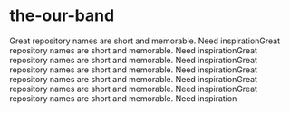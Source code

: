 # the-our-band
Great repository names are short and memorable. Need inspirationGreat repository names are short and memorable. Need inspirationGreat repository names are short and memorable. Need inspirationGreat repository names are short and memorable. Need inspirationGreat repository names are short and memorable. Need inspirationGreat repository names are short and memorable. Need inspirationGreat repository names are short and memorable. Need inspiration
